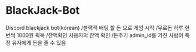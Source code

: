 # BlackJack-Bot
Discord blackjack bot(korean)
/블랙잭 배팅 할 돈 으로 게임 시작
/무료돈 하루 한번씩 1000원 획득
/잔액확인 사용자의 잔액 확인
/돈주기 admin_id를 가진 사람이 특정 유저에게 돈을 줄 수 있음
